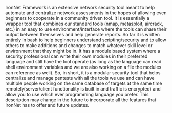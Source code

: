 IronNet Framework is an extensive network security tool meant to help automate and centralize network assessments in the hopes of allowing even beginners to cooperate in a community driven tool. It is essentially a wrapper tool that combines our standard tools (nmap, metasploit, aircrack, etc.) in an easy to use environment/interface where the tools can share their output between themselves and help generate reports. So far it is written entirely in bash to help beginners understand scripting/security and to allow others to make additions and changes to match whatever skill level or environment that they might be in. It has a module based system where a security professional can write their own modules in their preferred language and still have the tool operate (as long as the language can read shell environment variables and we are also working on a file the modules can reference as well). So, in short, it is a modular security tool that helps centralize and manage pentests with all the tools we use and can have multiple people working on the same database of targets at the same time remotely(server/client functionality is built in and traffic is encrypted) and allow you to use which ever programming language you prefer. This description may change in the future to incorporate all the features that IronNet has to offer and future updates.